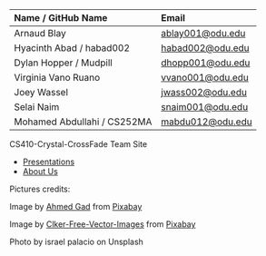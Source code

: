 |        Name / GitHub Name     |       Email        |
|:------------------------------|:-------------------|
|Arnaud Blay                    | <ablay001@odu.edu> |
|Hyacinth Abad / habad002       | <habad002@odu.edu> |
|Dylan Hopper / Mudpill         | <dhopp001@odu.edu> |
|Virginia Vano Ruano            | <vvano001@odu.edu> |
|Joey Wassel                    | <jwass002@odu.edu> |
|Selai Naim                     | <snaim001@odu.edu> |
|Mohamed Abdullahi / CS252MA    | <mabdu012@odu.edu> |

CS410-Crystal-CrossFade Team Site

- [Presentations](./presentations.html)
- [About Us](./about_us.html)

Pictures credits:

Image by <a href="https://pixabay.com/users/ahmedgad-9403351/?utm_source=link-attribution&amp;utm_medium=referral&amp;utm_campaign=image&amp;utm_content=3501528">Ahmed Gad</a> from <a href="https://pixabay.com//?utm_source=link-attribution&amp;utm_medium=referral&amp;utm_campaign=image&amp;utm_content=3501528">Pixabay</a>

Image by <a href="https://pixabay.com/users/clker-free-vector-images-3736/?utm_source=link-attribution&amp;utm_medium=referral&amp;utm_campaign=image&amp;utm_content=311995">Clker-Free-Vector-Images</a> from <a href="https://pixabay.com//?utm_source=link-attribution&amp;utm_medium=referral&amp;utm_campaign=image&amp;utm_content=311995">Pixabay</a>

Photo by israel palacio on Unsplash
